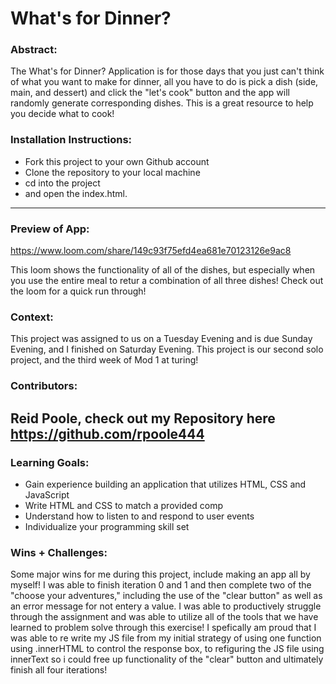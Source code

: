 # What's for Dinner? 

### Abstract:
The What's for Dinner? Application is for those days that you just can't think of what you want to make for dinner, all you have to do is pick a dish (side, main, and dessert) and click the "let's cook" button and the app will randomly generate corresponding dishes. This is a great resource to help you decide what to cook!

### Installation Instructions:
- Fork this project to your own Github account
- Clone the repository to your local machine
- cd into the project
- and open the index.html.

---------------------------------------------------------------------------------------------------------------------------------------------------------

### Preview of App:
https://www.loom.com/share/149c93f75efd4ea681e70123126e9ac8

This loom shows the functionality of all of the dishes, but especially when you use the entire meal to retur a combination of all three dishes! Check out the loom for a quick run through!

### Context:
This project was assigned to us on a Tuesday Evening and is due Sunday Evening, and I finished on Saturday Evening.  This project is our second solo project, and the third week of Mod 1 at turing!

### Contributors:
Reid Poole, check out my Repository here https://github.com/rpoole444
---------------------------------------------------------------------------------------------------------------------------------------------------------
### Learning Goals:

- Gain experience building an application that utilizes HTML, CSS and JavaScript
- Write HTML and CSS to match a provided comp
- Understand how to listen to and respond to user events
- Individualize your programming skill set

### Wins + Challenges:

Some major wins for me during this project, include making an app all by myself! I was able to finish iteration 0 and 1 and then complete two of the "choose your adventures," including the use of the "clear button" as well as an error message for not entery a value. I was able to productively struggle through the assignment and was able to utilize all of the tools that we have learned to problem solve through this exercise!  I spefically am proud that I was able to re write my JS file from my initial strategy of using one function using .innerHTML to control the response box, to refiguring the JS file using innerText so i could free up functionality of the "clear" button and ultimately finish all four iterations!
